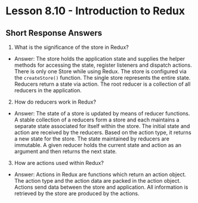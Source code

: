# Lesson 8.10 - Introduction to Redux

## Short Response Answers

1. What is the significance of the store in Redux?

- Answer:
  The store holds the application state and supplies the helper methods for accessing the state, register listeners and dispatch actions. There is only one Store while using Redux. The store is configured via the `createStore()` function. The single store represents the entire state. Reducers return a state via action. The root reducer is a collection of all reducers in the application.

2. How do reducers work in Redux?

- Answer:
  The state of a store is updated by means of reducer functions. A stable collection of a reducers form a store and each maintains a separate state associated for itself within the store. The initial state and action are received by the reducers. Based on the action type, it returns a new state for the store. The state maintained by reducers are immutable. A given reducer holds the current state and action as an argument and then returns the next state.

3. How are actions used within Redux?

- Answer:
  Actions in Redux are functions which return an action object. The action type and the action data are packed in the action object. Actions send data between the store and application. All information is retrieved by the store are produced by the actions.
